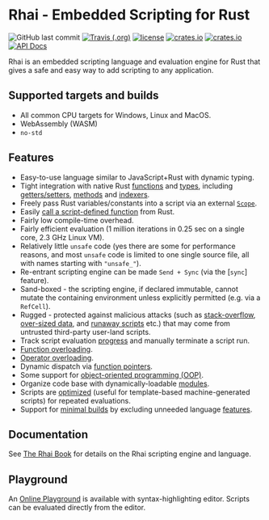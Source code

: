 Rhai - Embedded Scripting for Rust
=================================

![GitHub last commit](https://img.shields.io/github/last-commit/jonathandturner/rhai)
[![Travis (.org)](https://img.shields.io/travis/jonathandturner/rhai)](http://travis-ci.org/jonathandturner/rhai)
[![license](https://img.shields.io/github/license/jonathandturner/rhai)](https://github.com/license/jonathandturner/rhai)
[![crates.io](https://img.shields.io/crates/v/rhai.svg)](https://crates.io/crates/rhai/)
[![crates.io](https://img.shields.io/crates/d/rhai)](https://crates.io/crates/rhai/)
[![API Docs](https://docs.rs/rhai/badge.svg)](https://docs.rs/rhai/)

Rhai is an embedded scripting language and evaluation engine for Rust that gives a safe and easy way
to add scripting to any application.

Supported targets and builds
---------------------------

* All common CPU targets for Windows, Linux and MacOS.
* WebAssembly (WASM)
* `no-std`

Features
--------

* Easy-to-use language similar to JavaScript+Rust with dynamic typing.
* Tight integration with native Rust [functions](https://schungx.github.io/rhai/rust/functions.html) and [types]([#custom-types-and-methods](https://schungx.github.io/rhai/rust/custom.html)), including [getters/setters](https://schungx.github.io/rhai/rust/getters-setters.html), [methods](https://schungx.github.io/rhai/rust/custom.html) and [indexers](https://schungx.github.io/rhai/rust/indexers.html).
* Freely pass Rust variables/constants into a script via an external [`Scope`](https://schungx.github.io/rhai/rust/scope.html).
* Easily [call a script-defined function](https://schungx.github.io/rhai/engine/call-fn.html) from Rust.
* Fairly low compile-time overhead.
* Fairly efficient evaluation (1 million iterations in 0.25 sec on a single core, 2.3 GHz Linux VM).
* Relatively little `unsafe` code (yes there are some for performance reasons, and most `unsafe` code is limited to
  one single source file, all with names starting with `"unsafe_"`).
* Re-entrant scripting engine can be made `Send + Sync` (via the [`sync`] feature).
* Sand-boxed - the scripting engine, if declared immutable, cannot mutate the containing environment unless explicitly permitted (e.g. via a `RefCell`).
* Rugged - protected against malicious attacks (such as [stack-overflow](https://schungx.github.io/rhai/safety/max-call-stack.html), [over-sized data](https://schungx.github.io/rhai/safety/max-string-size.html), and [runaway scripts](https://schungx.github.io/rhai/safety/max-operations.html) etc.) that may come from untrusted third-party user-land scripts.
* Track script evaluation [progress](https://schungx.github.io/rhai/safety/progress.html) and manually terminate a script run.
* [Function overloading](https://schungx.github.io/rhai/language/overload.html).
* [Operator overloading](https://schungx.github.io/rhai/rust/operators.html).
* Dynamic dispatch via [function pointers](https://schungx.github.io/rhai/language/fn-ptr.html).
* Some support for [object-oriented programming (OOP)](https://schungx.github.io/rhai/language/oop.html).
* Organize code base with dynamically-loadable [modules](https://schungx.github.io/rhai/language/modules.html).
* Scripts are [optimized](https://schungx.github.io/rhai/engine/optimize.html) (useful for template-based machine-generated scripts) for repeated evaluations.
* Support for [minimal builds](https://schungx.github.io/rhai/start/builds/minimal.html) by excluding unneeded language [features](https://schungx.github.io/rhai/start/features.html).

Documentation
-------------

See [The Rhai Book](https://schungx.github.io/rhai) for details on the Rhai scripting engine and language.

Playground
----------

An [Online Playground](https://alvinhochun.github.io/rhai-demo/) is available with syntax-highlighting editor.
Scripts can be evaluated directly from the editor.
